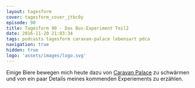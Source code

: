 ```yaml
---
layout: tagesform
cover: tagesform_cover_jtbc9y
episode: 90
title: Tagesform 90 - Das Bus-Experiment Teil2
date: 2016-11-20 21:03:34
tags: podcasts tagesform caravan-palace lebensart pdca
navigation: true
hidden: true
logo: 'assets/images/logo.svg'
---
```


Einige Biere bewegen mich heute dazu von [Caravan Palace]() zu schwärmen
und von ein paar Details meines kommenden Experiements zu erzählen.
